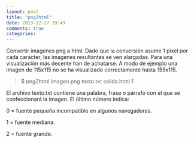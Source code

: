 ```yaml
---
layout: post
title: "png2html"
date: 2013-12-27 19:43
comments: true
categories: 
---
```

Convertir imagenes png a html. Dado que la conversión asume 1 pixel por cada caracter, las imagenes resultantes se ven alargadas. Para una visualización más decente han de achatarse. A modo de ejemplo una imagen de 115x115 no se ha visualizado correctamente hasta 155x115. 

>$ png2html imagen.png texto.txt salida.html 1

El archivo texto.txt contiene una palabra, frase o párrafo con el que se confeccionará la imagen. El último número indica:

0 = fuente pequeña incompatible en algunos navegadores.

1 = fuente mediana.

2 = fuente grande.

